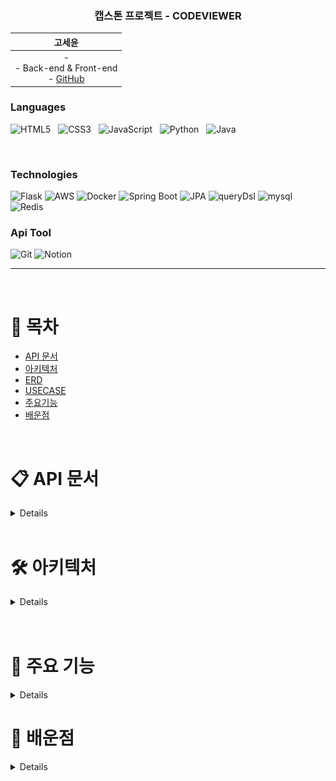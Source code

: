 <div align="center">


### 캡스톤 프로젝트 - CODEVIEWER

| &nbsp;&nbsp;&nbsp;&nbsp;&nbsp;&nbsp;&nbsp;&nbsp;&nbsp;&nbsp; 고세윤 &nbsp;&nbsp;&nbsp;&nbsp;&nbsp;&nbsp;&nbsp;&nbsp;&nbsp;&nbsp; |
|:---:|  
| - <br> - Back-end & Front-end  <br> - [GitHub](https://github.com/gosekose/codeviwer) |
</div>

### Languages

<p>
<img alt="HTML5" src ="https://img.shields.io/badge/HTML5-E34F26.svg?&style=for-the-badge&logo=HTML5&logoColor=white"/> </a> &nbsp
<img alt="CSS3" src ="https://img.shields.io/badge/CSS3-1572B6.svg?&style=for-the-badge&logo=CSS3&logoColor=white"/> </a> &nbsp
<img alt="JavaScript" src ="https://img.shields.io/badge/JavaScript-F7DF1E.svg?&style=for-the-badge&logo=JavaScript&logoColor=white"/> </a> &nbsp
<img alt="Python" src ="https://img.shields.io/badge/Python-3178C6.svg?&style=for-the-badge&logo=Python&logoColor=white"/> </a> &nbsp
<img alt="Java" src ="https://img.shields.io/badge/Java-007396.svg?&style=for-the-badge&logo=Java&logoColor=white"/>
</p>

<br>

### Technologies
<img alt="Flask" src ="https://img.shields.io/badge/Flask-000000.svg?&style=for-the-badge&logo=Flask&logoColor=white"/>
<img alt="AWS" src ="https://img.shields.io/badge/AWS-232F3E.svg?&style=for-the-badge&logo=amazonaws&logoColor=white"/>
<img alt="Docker" src ="https://img.shields.io/badge/Docker-4479A1.svg?&style=for-the-badge&logo=Docker&logoColor=white"/>
<img alt="Spring Boot" src ="https://img.shields.io/badge/Spring Boot-6DB33F.svg?&style=for-the-badge&logo=springboot&logoColor=white"/>
<img alt="JPA" src ="https://img.shields.io/badge/jpa-6DB33F.svg?&style=for-the-badge&logo=jpa&logoColor=white"/>
<img alt="queryDsl" src ="https://img.shields.io/badge/querydsl-4479A1.svg?&style=for-the-badge&logo=querydsl&logoColor=white"/>
<img alt="mysql" src ="https://img.shields.io/badge/mysql-4479A1.svg?&style=for-the-badge&logo=mysql&logoColor=white"/>
<img alt="Redis" src ="https://img.shields.io/badge/Redis-DC382D.svg?&style=for-the-badge&logo=redis&logoColor=white"/>


<br>
 
### Api Tool
<img alt="Git" src ="https://img.shields.io/badge/Git-F05032.svg?&style=for-the-badge&logo=Git&logoColor=white"/>
<img alt="Notion" src ="https://img.shields.io/badge/Notion-000000.svg?&style=for-the-badge&logo=Notion&logoColor=white"/>


<br>

---

<br>

# 📝 목차
- [API 문서](#api)
- [아키텍처](#structure)
- [ERD](#feat)
- [USECASE](#outputs)
- [주요기능](#result)
- [배운점](#result)


</details>

<br>

# 📋 API 문서  <a name = "api"></a>

<details>

[API 문서 링크] 

</details>

<br>

# 🛠 아키텍처  <a name = "structure"></a>

<details>

<div align="center">
 <img src="./img/structure.png" alt="structure">
</div>

+ 프론트
    - Tymeleaf를 활용한 Server Side Rendering 
    
+ 백엔드
    - Spring 기반 서버
    - DDD 기반 설계
    - 데이터 접근 기술은 JPA와 복잡한 동적 쿼리의 경우 Querydsl 사용
    - 현재 70개의 단위, 통합 테스트
    - DB는 H2(MySQL)과 Rredis 사용
    
+ AI
    - Flask 기반 API 서버

</details>

<br>


</details>

<br>


# 💎 주요 기능 <a name = "feat"></a>


<details>
   
<div align="center">
 <img src="./img/home.png" alt="feat">
</div>

## 온라인 과제 시험, 과제 수행 환경을 제공하는 웹 프로젝트
+ 배경 
    - 온라인 시험 플랫폼이 다수 존재하지만, 사용자 개별 코딩 과제나 시험을 치뤄야할 때 활용 가능한 오픈소스 시험 플랫폼을 제공하고자 함
  
+ 기능
    - 유저는 다양한 그룹을 생성, 그룹 회원 가입 승인 및 강퇴, 그룹 문제 풀이 차트 정보 제공
    - Java와 Python으로 해결 가능한 알고리즘 문제나 코딩 과제 생성, 문제 테스트 환경 제공 
    - 문제 푼 후 결과 확인, 문제 풀이에 대한 다양한 차트 정보 및 질문 게시판 제공


## 공통

### 유저 가입
<div align="center">
 <img src="./img/login.png" alt="structure">
</div>

유저는 로그인을 할 수 있습니다.

### 프로필 등록
<div align="center">
 <img src="./img/profile.png" alt="structure">
 <img src="./img/profile2.png" alt="structure">
</div>

유저는 프로필을 설정할 수 있습니다.


</details>



# 📌 배운점 <a name = "result"></a>

<details>
</details>

<br>

